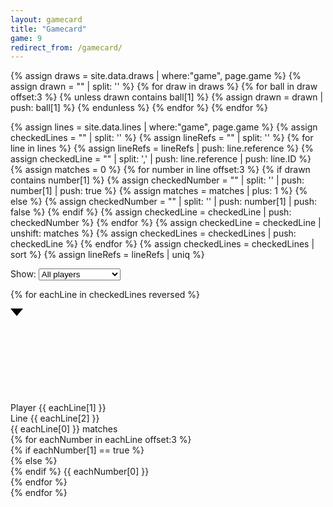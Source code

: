 ```yaml
---
layout: gamecard
title: "Gamecard"
game: 9
redirect_from: /gamecard/
---
```



{% assign draws = site.data.draws | where:"game", page.game %}
{% assign drawn = "" | split: '' %}
{% for draw in draws %}
    {% for ball in draw offset:3 %}
        {% unless drawn contains ball[1] %}
            {% assign drawn = drawn | push: ball[1] %}
        {% endunless %}
    {% endfor %}
{% endfor %}



{% assign lines = site.data.lines | where:"game", page.game %}
{% assign checkedLines = "" | split: '' %}
{% assign lineRefs = "" | split: '' %}
{% for line in lines %}
    {% assign lineRefs = lineRefs | push: line.reference %}
    {% assign checkedLine = "" | split: ',' | push: line.reference | push: line.ID %}
    {% assign matches = 0 %}
    {% for number in line offset:3 %}
        {% if drawn contains number[1] %}
            {% assign checkedNumber = "" | split: '' | push: number[1] | push: true %}
            {% assign matches = matches | plus: 1 %}
        {% else %}
            {% assign checkedNumber = "" | split: '' | push: number[1] | push: false %}
        {% endif %}
        {% assign checkedLine = checkedLine | push: checkedNumber %}
    {% endfor %}
    {% assign checkedLine = checkedLine | unshift: matches %}
    {% assign checkedLines = checkedLines | push: checkedLine %}
{% endfor %}
{% assign checkedLines = checkedLines | sort %}
{% assign lineRefs = lineRefs | uniq %}

<div class="gamecard-tooling">
<label for="filter">Show:</label>
<select class="gamecard-filter" name="filter" id="filter">
<option value="ALL">All players</option>
{% for lineRef in lineRefs %}
<option value="{{ lineRef }}">Player {{ lineRef }}</option>
{% endfor %}
</select>
</div>


{% for eachLine in checkedLines reversed %}
<div class="gamecard-row" data-attribute="{{ eachLine[1] }}">
    <div class="gamecard-control">
        <svg class="gamecard-arrow" id="{{ eachLine[1] }}"><path stroke-linecap="round" d="M0 0 L10 12 L20 0"></path></svg>
    </div>
    <div class="gamecard-ref">
        Player {{ eachLine[1] }}
    </div>
    <div class="gamecard-id">
        <span class="gamecard-id-l">L</span><span class="gamecard-id-ine">ine&nbsp;</span>{{ eachLine[2] }}
    </div>
    <div class="gamecard-matches">
        {{ eachLine[0] }} matches
    </div>
    <div class="gamecard-line">
        {% for eachNumber in eachLine offset:3 %}
        <div class="gamecard-number">
            {% if eachNumber[1] == true %}
            <div class="ball ball--selected">
            {% else %}
            <div class="ball">
            {% endif %}
                {{ eachNumber[0] }}
            </div>
        </div>
        {% endfor %}
    </div>
</div>     
<!--<li>{{ eachLine[0] }}/{{ eachLine[1] }} : {{ eachLine[10] }} matches</li>-->
{% endfor %}
